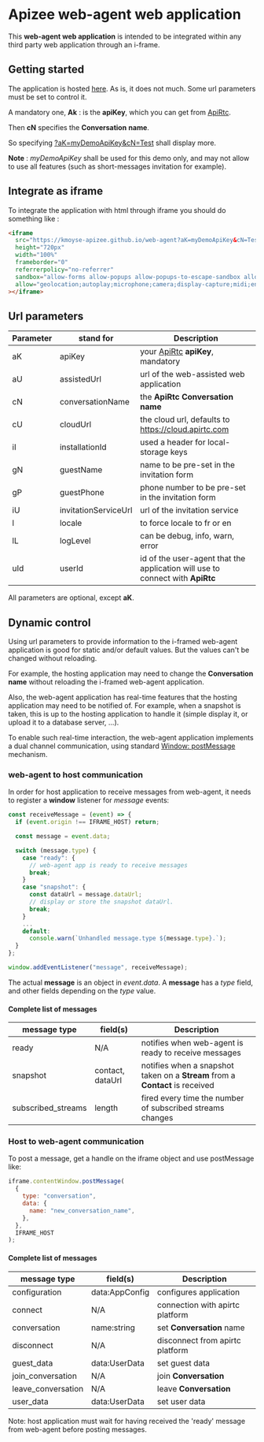 # Apizee web-agent web application

This **web-agent web application** is intended to be integrated within any third party web application through an i-frame.

## Getting started

The application is hosted [here](https://kmoyse-apizee.github.io/web-agent/). As is, it does not much. Some url parameters must be set to control it.

A mandatory one, **Ak** : is the **apiKey**, which you can get from [ApiRtc](https://apirtc.com).

Then **cN** specifies the **Conversation** **name**.

So specifying [?aK=myDemoApiKey&cN=Test](https://kmoyse-apizee.github.io/web-agent?aK=myDemoApiKey&cN=Test) shall display more.

**Note** : _myDemoApiKey_ shall be used for this demo only, and may not allow to use all features (such as short-messages invitation for example).

## Integrate as iframe

To integrate the application with html through iframe you should do something like :

```html
<iframe
  src="https://kmoyse-apizee.github.io/web-agent?aK=myDemoApiKey&cN=Test"
  height="720px"
  width="100%"
  frameborder="0"
  referrerpolicy="no-referrer"
  sandbox="allow-forms allow-popups allow-popups-to-escape-sandbox allow-scripts allow-same-origin allow-downloads"
  allow="geolocation;autoplay;microphone;camera;display-capture;midi;encrypted-media;clipboard-write;"
></iframe>
```

## Url parameters

| Parameter | stand for            | Description                                                                   |
| --------- | -------------------- | ----------------------------------------------------------------------------- |
| aK        | apiKey               | your [ApiRtc](https://apirtc.com) **apiKey**, mandatory                       |
| aU        | assistedUrl          | url of the web-assisted web application                                       |
| cN        | conversationName     | the **ApiRtc** **Conversation** **name**                                      |
| cU        | cloudUrl             | the cloud url, defaults to https://cloud.apirtc.com                           |
| iI        | installationId       | used a header for local-storage keys                                          |
| gN        | guestName            | name to be pre-set in the invitation form                                     |
| gP        | guestPhone           | phone number to be pre-set in the invitation form                             |
| iU        | invitationServiceUrl | url of the invitation service                                                 |
| l         | locale               | to force locale to fr or en                                                   |
| lL        | logLevel             | can be debug, info, warn, error                                               |
| uId       | userId               | id of the user-agent that the application will use to connect with **ApiRtc** |

All parameters are optional, except **aK**.

## Dynamic control

Using url parameters to provide information to the i-framed web-agent application is good for static and/or default values. But the values can't be changed without reloading.

For example, the hosting application may need to change the **Conversation** **name** without reloading the i-framed web-agent application.

Also, the web-agent application has real-time features that the hosting application may need to be notified of. For example, when a snapshot is taken, this is up to the hosting application to handle it (simple display it, or upload it to a database server, ...).

To enable such real-time interaction, the web-agent application implements a dual channel communication, using standard [Window: postMessage](https://developer.mozilla.org/en-US/docs/Web/API/Window/postMessage) mechanism.

### web-agent to host communication

In order for host application to receive messages from web-agent, it needs to register a **window** listener for _message_ events:

```js
const receiveMessage = (event) => {
  if (event.origin !== IFRAME_HOST) return;

  const message = event.data;

  switch (message.type) {
    case "ready": {
      // web-agent app is ready to receive messages
      break;
    }
    case "snapshot": {
      const dataUrl = message.dataUrl;
      // display or store the snapshot dataUrl.
      break;
    }
    ...
    default:
      console.warn(`Unhandled message.type ${message.type}.`);
  }
};

window.addEventListener("message", receiveMessage);
```

The actual **message** is an object in _event.data_. A **message** has a _type_ field, and other fields depending on the _type_ value.

#### Complete list of messages

| message type       | field(s)         | Description                                                                   |
| ------------------ | ---------------- | ----------------------------------------------------------------------------- |
| ready              | N/A              | notifies when web-agent is ready to receive messages                          |
| snapshot           | contact, dataUrl | notifies when a snapshot taken on a **Stream** from a **Contact** is received |
| subscribed_streams | length           | fired every time the number of subscribed streams changes                     |

### Host to web-agent communication

To post a message, get a handle on the iframe object and use postMessage like:

```js
iframe.contentWindow.postMessage(
  {
    type: "conversation",
    data: {
      name: "new_conversation_name",
    },
  },
  IFRAME_HOST
);
```

#### Complete list of messages

| message type       | field(s)       | Description                     |
| ------------------ | -------------- | ------------------------------- |
| configuration      | data:AppConfig | configures application          |
| connect            | N/A            | connection with apirtc platform |
| conversation       | name:string    | set **Conversation** name       |
| disconnect         | N/A            | disconnect from apirtc platform |
| guest_data         | data:UserData  | set guest data                  |
| join_conversation  | N/A            | join **Conversation**           |
| leave_conversation | N/A            | leave **Conversation**          |
| user_data          | data:UserData  | set user data                   |

Note: host application must wait for having received the 'ready' message from web-agent before posting messages.
